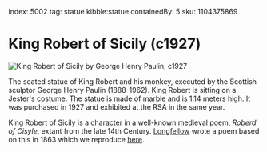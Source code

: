 index: 5002
tag: statue kibble:statue
containedBy: 5
sku: 1104375869

# King Robert of Sicily (c1927)

![King Robert of Sicily by George Henry Paulin, c1927](image:king-robert-of-sicily.jpg)

The seated statue of King Robert and his monkey, executed by the
Scottish sculptor George Henry Paulin (1888-1962). King Robert is
sitting on a Jester's costume.  The statue is made of marble and
is 1.14 meters high. It was purchased in 1927 and exhibited at the RSA
in the same year.

King Robert of Sicily is a character in a well-known medieval poem,
_Roberd of Cisyle_, extant from the late 14th Century.
[Longfellow](/wiki/Henry_Wadsworth_Longfellow) wrote a poem based on
this in 1863 which we reproduce
[here](page:6000).

